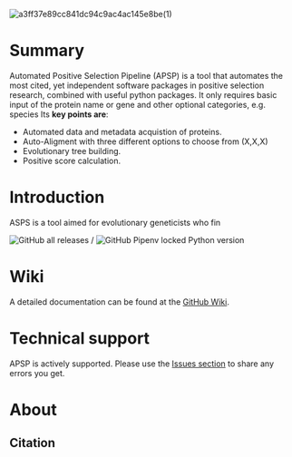 ![a3ff37e89cc841dc94c9ac4ac145e8be(1)](https://user-images.githubusercontent.com/29940522/130509349-304e1fc3-1fb0-453d-937d-c906c019ef70.png)

# Summary

Automated Positive Selection Pipeline (APSP) is a tool that automates the most cited, yet independent software packages in positive selection research, combined with useful python packages. It only requires basic input of the protein name or gene and other optional categories, e.g. species Its **key points are**:
- Automated data and metadata acquistion of proteins.
- Auto-Aligment with three different options to choose from (X,X,X)
- Evolutionary tree building.
- Positive score calculation.

# Introduction

ASPS is a tool aimed for evolutionary geneticists who fin


![GitHub all releases](https://img.shields.io/github/downloads/APS-P/APSP/total?color=%2300ff00&label=Downloads&logo=GitHub&logoColor=white&style=plastic) / ![GitHub Pipenv locked Python version](https://img.shields.io/github/pipenv/locked/python-version/APS-P/APSP?label=Python&logo=github&style=plastic)

# Wiki

A detailed documentation can be found at the [GitHub Wiki](https://github.com/APS-P/APSP/wiki).

# Technical support

APSP is actively supported. Please use the [Issues section](https://github.com/APS-P/APSP/issues) to share any errors you get.

# About


## Citation

